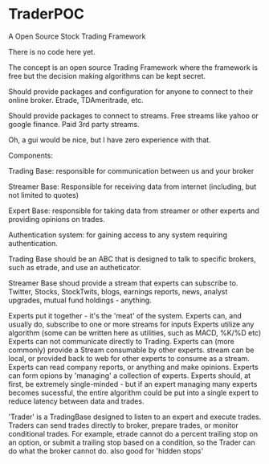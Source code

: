 TraderPOC
=========

A Open Source Stock Trading Framework

There is no code here yet.

The concept is an open source Trading Framework where the framework is free but the decision making algorithms can be kept secret.

Should provide packages and configuration for anyone to connect to their online broker.
  Etrade, TDAmeritrade, etc.

Should provide packages to connect to streams.
  Free streams like yahoo or google finance.
  Paid 3rd party streams.

Oh, a gui would be nice, but I have zero experience with that.




Components:

Trading Base: responsible for communication between us and your broker

Streamer Base: Responsible for receiving data from internet (including, but not limited to quotes)

Expert Base: responsible for taking data from streamer or other experts and providing opinions on trades.

Authentication system:  for gaining access to any system requiring authentication.


Trading Base should be an ABC that is designed to talk to specific brokers, such as etrade, and use an autheticator.

Streamer Base shoud provide a stream that experts can subscribe to.
   Twitter, Stocks, StockTwits, blogs, earnings reports, news, analyst upgrades, mutual fund holdings - anything.
   
   
Experts put it together - it's the 'meat' of the system.
   Experts can, and usually do, subscribe to one or more streams for inputs
   Experts utilize any algorithm (some can be written here as utilities, such as MACD, %K/%D etc)
   Experts can not communicate directly to Trading.
   Experts can (more commonly) provide a Stream consumable by other experts.
      stream can be local, or provided back to web for other experts to consume as a stream.
   Experts can read company reports, or anything and make opinions.
   Experts can form opions by 'managing' a collection of experts.
   Experts should, at first, be extremely single-minded - but if an expert managing many experts becomes sucessful, the entire
    algorithm could be put into a single expert to reduce latency between data and trades.
   
   
'Trader' is a TradingBase designed to listen to an expert and execute trades.
   Traders can send trades directly to broker, prepare trades, or monitor conditional trades.
   For example, etrade cannot do a percent trailing stop on an option, or submit a trailing stop based on a condition,
    so the Trader can do what the broker cannot do.
    also good for 'hidden stops'
   
   
